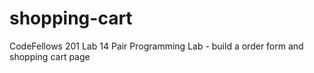 # shopping-cart
CodeFellows 201 Lab 14 Pair Programming Lab - build a order form and shopping cart page
